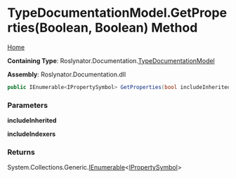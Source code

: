 <a name="_top"></a>

# TypeDocumentationModel\.GetProperties\(Boolean, Boolean\) Method

[Home](../../../../README.md#_top)

**Containing Type**: Roslynator\.Documentation\.[TypeDocumentationModel](../README.md#_top)

**Assembly**: Roslynator\.Documentation\.dll

```csharp
public IEnumerable<IPropertySymbol> GetProperties(bool includeInherited = false, bool includeIndexers = false)
```

### Parameters

**includeInherited**

**includeIndexers**

### Returns

System\.Collections\.Generic\.[IEnumerable](https://docs.microsoft.com/en-us/dotnet/api/system.collections.generic.ienumerable-1)\<[IPropertySymbol](https://docs.microsoft.com/en-us/dotnet/api/microsoft.codeanalysis.ipropertysymbol)>

